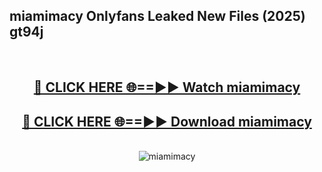 <h2>miamimacy Onlyfans Leaked New Files (2025) gt94j</h2>
<br>
<div align="center">
<h2><a href="https://mediafiles.top/miamimacy&ref=git" rel="nofollow">🔴 CLICK HERE 🌐==►► Watch miamimacy</a></h2>
<h2><a href="https://mediafiles.top/miamimacy&ref=git" rel="nofollow">🔴 CLICK HERE 🌐==►► Download miamimacy</a></h2>
<br>
<a href="https://mediafiles.top/miamimacy&ref=git" rel="nofollow" data-target="animated-image.originalLink"><img src="https://i.ibb.co.com/xMMVF88/686577567.gif" alt="miamimacy" style="max-width: 100%; display: inline-block;" data-target="animated-image.originalImage"></a>
</div>
<br>
<br>